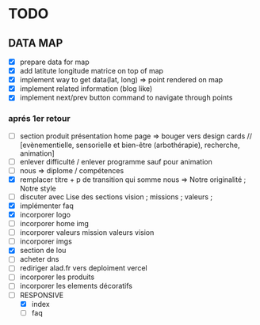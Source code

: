 # TODO

## DATA MAP

- [x] prepare data for map
- [x] add latitute longitude matrice on top of map
- [x] implement way to get data(lat, long) => point rendered on map
- [x] implement related information (blog like)
- [x] implement next/prev button command to navigate through points

### aprés 1er retour

- [ ] section produit présentation home page => bouger vers design cards // [evènementielle, sensorielle et bien-être (arbothérapie), recherche, animation]
- [ ] enlever difficulté / enlever programme sauf pour animation
- [ ] nous => diplome / compétences
- [x] remplacer titre + p de transition qui somme nous => Notre originalité ; Notre style
- [ ] discuter avec Lise des sections vision ; missions ; valeurs ;
- [x] implémenter faq
- [x] incorporer logo
- [ ] incorporer home img
- [ ] incorporer valeurs mission valeurs vision
- [ ] incorporer imgs
- [x] section de lou
- [ ] acheter dns
- [ ] rediriger alad.fr vers deploiment vercel
- [ ] incorporer les produits
- [ ] incorporer les elements décoratifs
- [ ] RESPONSIVE
  - [x] index
  - [ ] faq
